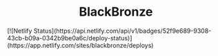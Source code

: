 <h1 align="center">BlackBronze</h1>
[![Netlify Status](https://api.netlify.com/api/v1/badges/52f9e689-9308-43cb-b09a-0342b9be0a6c/deploy-status)](https://app.netlify.com/sites/blackbronze/deploys)
